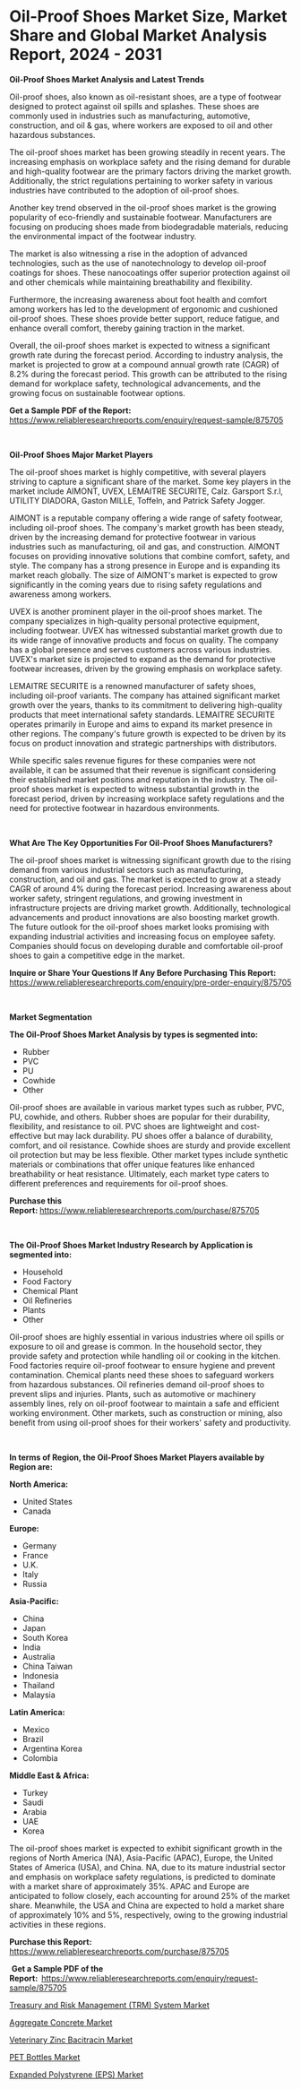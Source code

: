 <p><h1>Oil-Proof Shoes Market Size, Market Share and Global Market Analysis Report, 2024 - 2031</h1></p><p><strong>Oil-Proof Shoes Market Analysis and Latest Trends</strong></p>
<p><p>Oil-proof shoes, also known as oil-resistant shoes, are a type of footwear designed to protect against oil spills and splashes. These shoes are commonly used in industries such as manufacturing, automotive, construction, and oil & gas, where workers are exposed to oil and other hazardous substances.</p><p>The oil-proof shoes market has been growing steadily in recent years. The increasing emphasis on workplace safety and the rising demand for durable and high-quality footwear are the primary factors driving the market growth. Additionally, the strict regulations pertaining to worker safety in various industries have contributed to the adoption of oil-proof shoes.</p><p>Another key trend observed in the oil-proof shoes market is the growing popularity of eco-friendly and sustainable footwear. Manufacturers are focusing on producing shoes made from biodegradable materials, reducing the environmental impact of the footwear industry.</p><p>The market is also witnessing a rise in the adoption of advanced technologies, such as the use of nanotechnology to develop oil-proof coatings for shoes. These nanocoatings offer superior protection against oil and other chemicals while maintaining breathability and flexibility.</p><p>Furthermore, the increasing awareness about foot health and comfort among workers has led to the development of ergonomic and cushioned oil-proof shoes. These shoes provide better support, reduce fatigue, and enhance overall comfort, thereby gaining traction in the market.</p><p>Overall, the oil-proof shoes market is expected to witness a significant growth rate during the forecast period. According to industry analysis, the market is projected to grow at a compound annual growth rate (CAGR) of 8.2% during the forecast period. This growth can be attributed to the rising demand for workplace safety, technological advancements, and the growing focus on sustainable footwear options.</p></p>
<p><strong>Get a Sample PDF of the Report:&nbsp;</strong> <a href="https://www.reliableresearchreports.com/enquiry/request-sample/875705">https://www.reliableresearchreports.com/enquiry/request-sample/875705</a></p>
<p>&nbsp;</p>
<p><strong>Oil-Proof Shoes Major Market Players</strong></p>
<p><p>The oil-proof shoes market is highly competitive, with several players striving to capture a significant share of the market. Some key players in the market include AIMONT, UVEX, LEMAITRE SECURITE, Calz. Garsport S.r.l, UTILITY DIADORA, Gaston MILLE, Toffeln, and Patrick Safety Jogger.</p><p>AIMONT is a reputable company offering a wide range of safety footwear, including oil-proof shoes. The company's market growth has been steady, driven by the increasing demand for protective footwear in various industries such as manufacturing, oil and gas, and construction. AIMONT focuses on providing innovative solutions that combine comfort, safety, and style. The company has a strong presence in Europe and is expanding its market reach globally. The size of AIMONT's market is expected to grow significantly in the coming years due to rising safety regulations and awareness among workers.</p><p>UVEX is another prominent player in the oil-proof shoes market. The company specializes in high-quality personal protective equipment, including footwear. UVEX has witnessed substantial market growth due to its wide range of innovative products and focus on quality. The company has a global presence and serves customers across various industries. UVEX's market size is projected to expand as the demand for protective footwear increases, driven by the growing emphasis on workplace safety.</p><p>LEMAITRE SECURITE is a renowned manufacturer of safety shoes, including oil-proof variants. The company has attained significant market growth over the years, thanks to its commitment to delivering high-quality products that meet international safety standards. LEMAITRE SECURITE operates primarily in Europe and aims to expand its market presence in other regions. The company's future growth is expected to be driven by its focus on product innovation and strategic partnerships with distributors.</p><p>While specific sales revenue figures for these companies were not available, it can be assumed that their revenue is significant considering their established market positions and reputation in the industry. The oil-proof shoes market is expected to witness substantial growth in the forecast period, driven by increasing workplace safety regulations and the need for protective footwear in hazardous environments.</p></p>
<p>&nbsp;</p>
<p><strong>What Are The Key Opportunities For Oil-Proof Shoes Manufacturers?</strong></p>
<p><p>The oil-proof shoes market is witnessing significant growth due to the rising demand from various industrial sectors such as manufacturing, construction, and oil and gas. The market is expected to grow at a steady CAGR of around 4% during the forecast period. Increasing awareness about worker safety, stringent regulations, and growing investment in infrastructure projects are driving market growth. Additionally, technological advancements and product innovations are also boosting market growth. The future outlook for the oil-proof shoes market looks promising with expanding industrial activities and increasing focus on employee safety. Companies should focus on developing durable and comfortable oil-proof shoes to gain a competitive edge in the market.</p></p>
<p><strong>Inquire or Share Your Questions If Any Before Purchasing This Report:</strong> <a href="https://www.reliableresearchreports.com/enquiry/pre-order-enquiry/875705">https://www.reliableresearchreports.com/enquiry/pre-order-enquiry/875705</a></p>
<p>&nbsp;</p>
<p><strong>Market Segmentation</strong></p>
<p><strong>The Oil-Proof Shoes Market Analysis by types is segmented into:</strong></p>
<p><ul><li>Rubber</li><li>PVC</li><li>PU</li><li>Cowhide</li><li>Other</li></ul></p>
<p><p>Oil-proof shoes are available in various market types such as rubber, PVC, PU, cowhide, and others. Rubber shoes are popular for their durability, flexibility, and resistance to oil. PVC shoes are lightweight and cost-effective but may lack durability. PU shoes offer a balance of durability, comfort, and oil resistance. Cowhide shoes are sturdy and provide excellent oil protection but may be less flexible. Other market types include synthetic materials or combinations that offer unique features like enhanced breathability or heat resistance. Ultimately, each market type caters to different preferences and requirements for oil-proof shoes.</p></p>
<p><strong>Purchase this Report:&nbsp;</strong><a href="https://www.reliableresearchreports.com/purchase/875705">https://www.reliableresearchreports.com/purchase/875705</a></p>
<p>&nbsp;</p>
<p><strong>The Oil-Proof Shoes Market Industry Research by Application is segmented into:</strong></p>
<p><ul><li>Household</li><li>Food Factory</li><li>Chemical Plant</li><li>Oil Refineries</li><li>Plants</li><li>Other</li></ul></p>
<p><p>Oil-proof shoes are highly essential in various industries where oil spills or exposure to oil and grease is common. In the household sector, they provide safety and protection while handling oil or cooking in the kitchen. Food factories require oil-proof footwear to ensure hygiene and prevent contamination. Chemical plants need these shoes to safeguard workers from hazardous substances. Oil refineries demand oil-proof shoes to prevent slips and injuries. Plants, such as automotive or machinery assembly lines, rely on oil-proof footwear to maintain a safe and efficient working environment. Other markets, such as construction or mining, also benefit from using oil-proof shoes for their workers' safety and productivity.</p></p>
<p>&nbsp;</p>
<p><strong>In terms of Region, the Oil-Proof Shoes Market Players available by Region are:</strong></p>
<p>
    <p> <strong> North America: </strong>
        <ul>
            <li>United States</li>
            <li>Canada</li>
        </ul>
        </p> 
    <p> <strong> Europe: </strong>
        <ul>
            <li>Germany</li>
            <li>France</li>
            <li>U.K.</li>
            <li>Italy</li>
            <li>Russia</li>
        </ul>
        </p> 
    <p> <strong> Asia-Pacific: </strong>
        <ul>
            <li>China</li>
            <li>Japan</li>
            <li>South Korea</li>
            <li>India</li>
            <li>Australia</li>
            <li>China Taiwan</li>
            <li>Indonesia</li>
            <li>Thailand</li>
            <li>Malaysia</li>
        </ul>
        </p> 
    <p> <strong> Latin America: </strong>
        <ul>
            <li>Mexico</li>
            <li>Brazil</li>
            <li>Argentina Korea</li>
            <li>Colombia</li>
        </ul>
        </p> 
    <p> <strong> Middle East & Africa: </strong>
        <ul>
            <li>Turkey</li>
            <li>Saudi</li>
            <li>Arabia</li>
            <li>UAE</li>
            <li>Korea</li>
        </ul>
    </p>
    </p>
<p><p>The oil-proof shoes market is expected to exhibit significant growth in the regions of North America (NA), Asia-Pacific (APAC), Europe, the United States of America (USA), and China. NA, due to its mature industrial sector and emphasis on workplace safety regulations, is predicted to dominate with a market share of approximately 35%. APAC and Europe are anticipated to follow closely, each accounting for around 25% of the market share. Meanwhile, the USA and China are expected to hold a market share of approximately 10% and 5%, respectively, owing to the growing industrial activities in these regions.</p></p>
<p><strong>Purchase this Report: </strong><a href="https://www.reliableresearchreports.com/purchase/875705">https://www.reliableresearchreports.com/purchase/875705</a></p>
<p>&nbsp;<strong>Get a Sample PDF of the Report:&nbsp;&nbsp;</strong><a href="https://www.reliableresearchreports.com/enquiry/request-sample/875705">https://www.reliableresearchreports.com/enquiry/request-sample/875705</a></p>
<p><strong></strong></p>
<p><p><a href="https://github.com/peachesmcdowel1/Market-Research-Report-List-1/blob/main/treasury-and-risk-management-trm-system-market.md">Treasury and Risk Management (TRM) System Market</a></p><p><a href="https://medium.com/@dianaalsop666/aggregate-concrete-market-size-reveals-the-best-marketing-channels-in-global-industry-01d840a5af04">Aggregate Concrete Market</a></p><p><a href="http://issuu.com/reportprime-2/docs/veterinary-zinc-bacitracin-market-size-2030.pptx">Veterinary Zinc Bacitracin Market</a></p><p><a href="https://medium.com/@dianaalsop666/pet-bottles-market-competitive-analysis-market-trends-and-forecast-to-2031-f9de287b07fd">PET Bottles Market</a></p><p><a href="http://issuu.com/reportprime-2/docs/expanded-polystyrene-eps-market-size-2030.pptx">Expanded Polystyrene (EPS) Market</a></p></p>